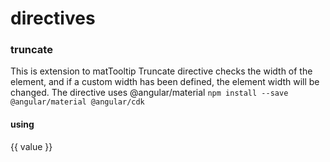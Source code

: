 # directives

### truncate
This is extension to matTooltip
Truncate directive checks the width of the element, and if a custom width has been defined, the element width will be changed. 
The directive uses @angular/material `npm install --save @angular/material @angular/cdk`
#### using
<span truncate truncateSize="200" truncateText="Text for tooltips" >{{ value }}</span>
